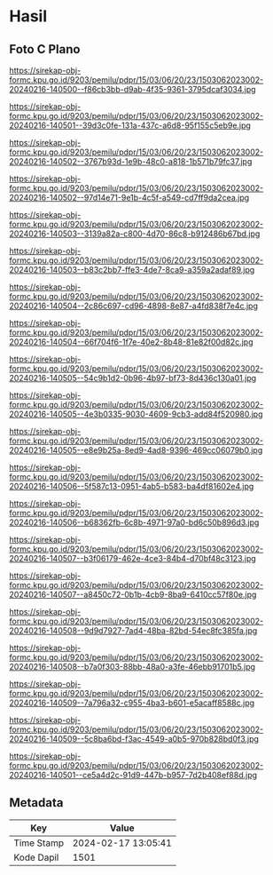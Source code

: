 # Hasil

## Foto C Plano

https://sirekap-obj-formc.kpu.go.id/9203/pemilu/pdpr/15/03/06/20/23/1503062023002-20240216-140500--f86cb3bb-d9ab-4f35-9361-3795dcaf3034.jpg

https://sirekap-obj-formc.kpu.go.id/9203/pemilu/pdpr/15/03/06/20/23/1503062023002-20240216-140501--39d3c0fe-131a-437c-a6d8-95f155c5eb9e.jpg

https://sirekap-obj-formc.kpu.go.id/9203/pemilu/pdpr/15/03/06/20/23/1503062023002-20240216-140502--3767b93d-1e9b-48c0-a818-1b571b79fc37.jpg

https://sirekap-obj-formc.kpu.go.id/9203/pemilu/pdpr/15/03/06/20/23/1503062023002-20240216-140502--97d14e71-9e1b-4c5f-a549-cd7ff9da2cea.jpg

https://sirekap-obj-formc.kpu.go.id/9203/pemilu/pdpr/15/03/06/20/23/1503062023002-20240216-140503--3139a82a-c800-4d70-86c8-b912486b67bd.jpg

https://sirekap-obj-formc.kpu.go.id/9203/pemilu/pdpr/15/03/06/20/23/1503062023002-20240216-140503--b83c2bb7-ffe3-4de7-8ca9-a359a2adaf89.jpg

https://sirekap-obj-formc.kpu.go.id/9203/pemilu/pdpr/15/03/06/20/23/1503062023002-20240216-140504--2c86c697-cd96-4898-8e87-a4fd838f7e4c.jpg

https://sirekap-obj-formc.kpu.go.id/9203/pemilu/pdpr/15/03/06/20/23/1503062023002-20240216-140504--66f704f6-1f7e-40e2-8b48-81e82f00d82c.jpg

https://sirekap-obj-formc.kpu.go.id/9203/pemilu/pdpr/15/03/06/20/23/1503062023002-20240216-140505--54c9b1d2-0b96-4b97-bf73-8d436c130a01.jpg

https://sirekap-obj-formc.kpu.go.id/9203/pemilu/pdpr/15/03/06/20/23/1503062023002-20240216-140505--4e3b0335-9030-4609-9cb3-add84f520980.jpg

https://sirekap-obj-formc.kpu.go.id/9203/pemilu/pdpr/15/03/06/20/23/1503062023002-20240216-140505--e8e9b25a-8ed9-4ad8-9396-469cc06079b0.jpg

https://sirekap-obj-formc.kpu.go.id/9203/pemilu/pdpr/15/03/06/20/23/1503062023002-20240216-140506--5f587c13-0951-4ab5-b583-ba4df81602e4.jpg

https://sirekap-obj-formc.kpu.go.id/9203/pemilu/pdpr/15/03/06/20/23/1503062023002-20240216-140506--b68362fb-6c8b-4971-97a0-bd6c50b896d3.jpg

https://sirekap-obj-formc.kpu.go.id/9203/pemilu/pdpr/15/03/06/20/23/1503062023002-20240216-140507--b3f06179-462e-4ce3-84b4-d70bf48c3123.jpg

https://sirekap-obj-formc.kpu.go.id/9203/pemilu/pdpr/15/03/06/20/23/1503062023002-20240216-140507--a8450c72-0b1b-4cb9-8ba9-6410cc57f80e.jpg

https://sirekap-obj-formc.kpu.go.id/9203/pemilu/pdpr/15/03/06/20/23/1503062023002-20240216-140508--9d9d7927-7ad4-48ba-82bd-54ec8fc385fa.jpg

https://sirekap-obj-formc.kpu.go.id/9203/pemilu/pdpr/15/03/06/20/23/1503062023002-20240216-140508--b7a0f303-88bb-48a0-a3fe-46ebb91701b5.jpg

https://sirekap-obj-formc.kpu.go.id/9203/pemilu/pdpr/15/03/06/20/23/1503062023002-20240216-140509--7a796a32-c955-4ba3-b601-e5acaff8588c.jpg

https://sirekap-obj-formc.kpu.go.id/9203/pemilu/pdpr/15/03/06/20/23/1503062023002-20240216-140509--5c8ba6bd-f3ac-4549-a0b5-970b828bd0f3.jpg

https://sirekap-obj-formc.kpu.go.id/9203/pemilu/pdpr/15/03/06/20/23/1503062023002-20240216-140501--ce5a4d2c-91d9-447b-b957-7d2b408ef88d.jpg


## Metadata

| Key        | Value               |
| ---------- | ------------------- |
| Time Stamp | 2024-02-17 13:05:41 |
| Kode Dapil | 1501                |



